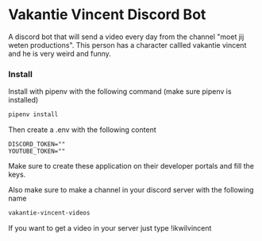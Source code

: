 # Vakantie Vincent Discord Bot
A discord bot that will send a video every day from the channel "moet jij weten productions". This person has a character callled vakantie vincent and he is very weird and funny.

### Install

Install with pipenv with the following command (make sure pipenv is installed)
```bash
pipenv install
```

Then create a .env with the following content

```env
DISCORD_TOKEN=""
YOUTUBE_TOKEN=""
```

Make sure to create these application on their developer portals and fill the keys.

Also make sure to make a channel in your discord server with the following name 
```bash
vakantie-vincent-videos
```

If you want to get a video in your server just type !ikwilvincent

